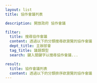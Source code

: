 ```yaml
---
layout: list
title: 協作會議列表

description: 開放政府 協作會議

filter:
  title: 搜尋協作會議
  content: 透過以下的分類搜尋欲瀏覽的協作會議
  dept_title: 主辦部會
  tag_title: 議題類型
  search: 鍵入關鍵字以搜尋協作會議...

result:
  title: 協作會議列表
  content: 透過以下的分類排序欲瀏覽的協作會議
---
```

